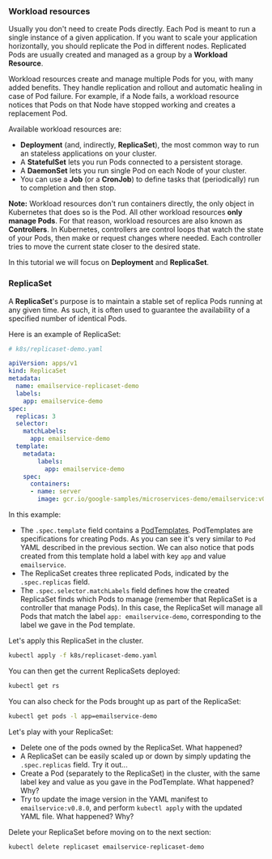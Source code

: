 ### Workload resources 

Usually you don't need to create Pods directly. 
Each Pod is meant to run a single instance of a given application. 
If you want to scale your application horizontally, you should replicate the Pod in different nodes. Replicated Pods are usually created and managed as a group by a **Workload Resource**.

Workload resources create and manage multiple Pods for you, with many added benefits.
They handle replication and rollout and automatic healing in case of Pod failure.
For example, if a Node fails, a workload resource notices that Pods on that Node have stopped working and creates a replacement Pod. 

Available workload resources are:

- **Deployment** (and, indirectly, **ReplicaSet**), the most common way to run an stateless applications on your cluster.
- A **StatefulSet** lets you run Pods connected to a persistent storage.
- A **DaemonSet** lets you run single Pod on each Node of your cluster.
- You can use a **Job** (or a **CronJob**) to define tasks that (periodically) run to completion and then stop.

**Note:** Workload resources don't run containers directly, the only object in Kubernetes that does so is the Pod.
All other workload resources **only manage Pods**. For that reason, workload resources are also known as **Controllers**.
In Kubernetes, controllers are control loops that watch the state of your Pods, then make or request changes where needed. Each controller tries to move the current state closer to the desired state.

In this tutorial we will focus on **Deployment** and **ReplicaSet**. 

### ReplicaSet

A **ReplicaSet**'s purpose is to maintain a stable set of replica Pods running at any given time.
As such, it is often used to guarantee the availability of a specified number of identical Pods.

Here is an example of ReplicaSet:

```yaml 
# k8s/replicaset-demo.yaml 

apiVersion: apps/v1
kind: ReplicaSet
metadata:
  name: emailservice-replicaset-demo
  labels:
    app: emailservice-demo
spec:
  replicas: 3
  selector:
    matchLabels:
      app: emailservice-demo
  template:
    metadata:
        labels:
          app: emailservice-demo
    spec:
      containers:
      - name: server
        image: gcr.io/google-samples/microservices-demo/emailservice:v0.7.0
```

In this example:

- The `.spec.template` field contains a [PodTemplates](https://kubernetes.io/docs/concepts/workloads/pods/#pod-templates). PodTemplates are specifications for creating Pods. As you can see it's very similar to `Pod` YAML described in the previous section.
  We can also notice that pods created from this template hold a label with key `app` and value `emailservice`.
- The ReplicaSet creates three replicated Pods, indicated by the `.spec.replicas` field.
- The `.spec.selector.matchLabels` field defines how the created ReplicaSet finds which Pods to manage (remember that ReplicaSet is a controller that manage Pods). In this case, the ReplicaSet will manage all Pods that match the label `app: emailservice-demo`, corresponding to the label we gave in the Pod template. 

Let's apply this ReplicaSet in the cluster.

```bash 
kubectl apply -f k8s/replicaset-demo.yaml
```

You can then get the current ReplicaSets deployed:

```bash 
kubectl get rs
```

You can also check for the Pods brought up as part of the ReplicaSet:

```bash 
kubectl get pods -l app=emailservice-demo
```

Let's play with your ReplicaSet:

- Delete one of the pods owned by the ReplicaSet. What happened? 
- A ReplicaSet can be easily scaled up or down by simply updating the `.spec.replicas` field. Try it out...
- Create a Pod (separately to the ReplicaSet) in the cluster, with the same label key and value as you gave in the PodTemplate. What happened? Why? 
- Try to update the image version in the YAML manifest to `emailservice:v0.8.0`, and perform `kubectl apply` with the updated YAML file. What happened? Why? 

Delete your ReplicaSet before moving on to the next section:

```bash
kubectl delete replicaset emailservice-replicaset-demo
```
